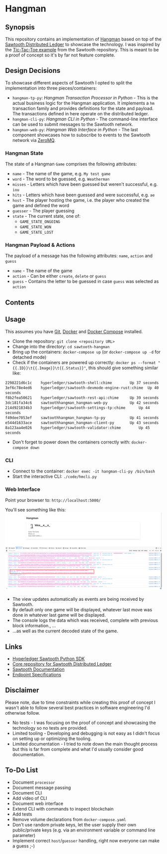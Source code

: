 # Hangman

## Synopsis

This repository contains an implementation of [Hangman](https://en.wikipedia.org/wiki/Hangman_(game)) based on top of the [Sawtooth Distributed Ledger](https://www.hyperledger.org/projects/sawtooth) to showcase the technology. I was inspired by the [Tic-Tac-Toe example](https://github.com/hyperledger/sawtooth-sdk-python/tree/master/examples/xo_python) from the Sawtooth repository. This is meant to be a proof of concept so it's by far not feature complete.

## Design Decisions

To showcase different aspects of Sawtooth I opted to split the implementation into three pieces/containers:
- `hangman-tp-py`: _Hangman Transaction Processor in Python_ - This is the actual business logic for the Hangman application. It implements a `hm` transaction family and provides definitions for the state and payload. The transactions defined in here operate on the distributed ledger.
- `hangman-cli-py`: _Hangman CLI in Python_ - The command-line interface can be used to submit messages to the Sawtooth network.
- `hangman-web-py`: _Hangman Web Interface in Python_ - The last component showcases how to subscribe to events to the Sawtooth network via [ZeroMQ](https://zeromq.org/).

### Hangman State
The state of a Hangman `Game` comprises the following attributes:
 - `name` - The name of the game, e.g. `My test game`
 - `word` - The word to be guessed, e.g. `Weatherman`
 - `misses` - Letters which have been guessed but weren't successful, e.g. `iou`
 - `hits` - Letters which have been guessed and were successful, e.g. `ae`
 - `host` - The player hosting the game, i.e. the player who created the game and defined the word
 - `guesser` - The player guessing
 - `state` - The current state, one of:
   - `GAME_STATE_ONGOING`
   - `GAME_STATE_WON`
   - `GAME_STATE_LOST`

### Hangman Payload & Actions
The payload of a message has the following attributes: `name`, `action` and `guess`
- `name` - The name of the game
- `action` - Can be either `create`, `delete` or `guess`
- `guess` - Contains the letter to be guessed in case `guess` was selected as `action`

## Contents

## Usage

This assumes you have [Git](https://git-scm.com/), [Docker](https://www.docker.com/) and [Docker Compose](https://docs.docker.com/compose/) installed.

- Clone the repository: `git clone <repository URL>`
- Change into the directory: `cd sawtooth-hangman`
- Bring up the containers: `docker-compose up` (or `docker-compose up -d` for detached mode)
- Check if the containers are powered up correctly: `docker ps --format "{{.ID}}\t{{.Image}}\t{{.Status}}"`, this should give something similar like:
```
2298221d6c1c	hyperledger/sawtooth-shell:chime		Up 37 seconds
3ef6c78e4ed6	hyperledger/sawtooth-devmode-engine-rust:chime	Up 40 seconds
f8b2fea50621	hyperledger/sawtooth-rest-api:chime		Up 39 seconds
3dc181fa34c6	sawtoothhangman_hangman-web-py			Up 42 seconds
214d921834b3	hyperledger/sawtooth-settings-tp:chime		Up 44 seconds
f49dee7053ef	sawtoothhangman_hangman-tp-py			Up 41 seconds
e544d1633ace	sawtoothhangman_hangman-client-py		Up 43 seconds
8a123aa4e026	hyperledger/sawtooth-validator:chime		Up 45 seconds
```
- Don't forget to power down the containers correctly with: `docker-compose down`

### CLI

- Connect to the container: `docker exec -it hangman-cli-py /bin/bash`
- Start the interactive CLI: `./code/hmcli.py`

### Web Interface

Point your browser to: `http://localhost:5000/`

You'll see something like this:
![hangman-web-py_browser-highlighted.png](hangman-web-py_browser-highlighted.png "Web Interface")

- The view updates automatically as events are being received by Sawtooth.
- By default only one game will be displayed, whatever last move was done in whatever last game will be displayed.
- The console logs the data which was received, complete with previous block information., ...
- ...as well as the current decoded state of the game.

## Links
- [Hyperledger Sawtooth Python SDK](https://github.com/hyperledger/sawtooth-sdk-python/)
- [Core repository for Sawtooth Distributed Ledger](https://github.com/hyperledger/sawtooth-core)
- [Sawtooth Documentation](https://sawtooth.hyperledger.org/docs/core/releases/latest/contents.html)
- [Endpoint Specifications](https://sawtooth.hyperledger.org/docs/core/releases/latest/rest_api/endpoint_specs.html)

## Disclaimer

Please note, due to time constraints while creating this proof of concept I wasn't able to follow several best practices in software engineering I'd otherwise follow.
- No tests - I was focusing on the proof of concept and showcasing the technology so no tests are provided.
- Limited tooling - Developing and debugging is not easy as I didn't focus on setting up or optimizing the tooling.
- Limited documentation - I tried to note down the main thought process but this is far from complete and what I'd usually consider good documentation.

## To-Do List

- Document `processor`
- Document message passing
- Document CLI
- Add video of CLI
- Document web interface
- Extend CLI with commands to inspect blockchain
- Add tests
- Remove volume declarations from `docker-compose.yaml`
- Don't use random private keys, let the user supply their own public/private keys (e.g. via an environment variable or command line parameter)
- Implement correct `host`/`guesser` handling, right now everyone can make a guess ;-)